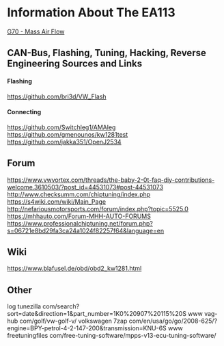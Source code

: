 # Information About The EA113

[G70 - Mass Air Flow](./EA113/G70%20Mass%20Air%20Flow.md)

## CAN-Bus, Flashing, Tuning, Hacking, Reverse Engineering Sources and Links

#### Flashing

https://github.com/bri3d/VW_Flash

#### Connecting

https://github.com/Switchleg1/AMAleg
https://github.com/gmenounos/kw1281test
https://github.com/jakka351/OpenJ2534

## Forum

https://www.vwvortex.com/threads/the-baby-2-0t-faq-diy-contributions-welcome.3610503/?post_id=44531073#post-44531073
http://www.checksumm.com/chiptuning/index.php
https://s4wiki.com/wiki/Main_Page
http://nefariousmotorsports.com/forum/index.php?topic=5525.0
https://mhhauto.com/Forum-MHH-AUTO-FORUMS
https://www.professionalchiptuning.net/forum.php?s=06721e8bd29fa3ca24a1024f82257f64&language=en

## Wiki

https://www.blafusel.de/obd/obd2_kw1281.html

## Other

log tunezilla com/search?sort=date&direction=1&part_number=1K0%20907%20115%20S
www vag-hub com/golf/vw-golf-v/
volkswagen 7zap com/en/usa/go/go/2008-625/?engine=BPY-petrol-4-2-147-200&transmission=KNU-6S
www freetuningfiles com/free-tuning-software/mpps-v13-ecu-tuning-software/